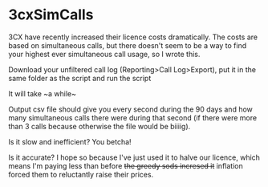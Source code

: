 # 3cxSimCalls
3CX have recently increased their licence costs dramatically. The costs are based on simultaneous calls, but there doesn't seem to be a way to find your highest ever simultaneous call usage, so I wrote this.

Download your unfiltered call log (Reporting>Call Log>Export), put it in the same folder as the script and run the script

It will take ~a while~

Output csv file should give you every second during the 90 days and how many simultaneous calls there were during that second (if there were more than 3 calls because otherwise the file would be biiiig).

Is it slow and inefficient? You betcha!

Is it accurate? I hope so because I've just used it to halve our licence, which means I'm paying less than before ~~the greedy sods incresed it~~ inflation forced them to reluctantly raise their prices.
